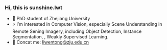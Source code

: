 ### Hi, this is sunshine.lwt
- 🌱 PhD student of Zhejiang University
- ⚡ I’m interested in Computer Vision, especially Scene Understanding in Remote Sening Imagery, including Object Detection, Instance Segmentation, , Weakly Supervised Learning.
- 💬 Concat me: liwentong@zju.edu.cn
<!--
**LiWentomng/LiWentomng** is a ✨ _special_ ✨ repository because its `README.md` (this file) appears on your GitHub profile.

Here are some ideas to get you started:

- 🔭 I’m currently working on ...
- 🌱 I’m currently learning ...
- 👯 I’m looking to collaborate on ...
- 🤔 I’m looking for help with ...
- 💬 Ask me about ...
- 📫 How to reach me: ...
- 😄 Pronouns: ...
- ⚡ Fun fact: ...
-->
